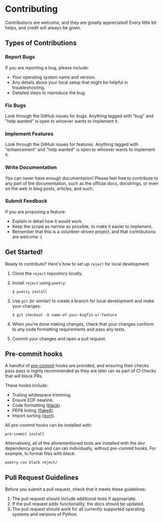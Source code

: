 # Contributing

Contributions are welcome, and they are greatly appreciated! Every little bit
helps, and credit will always be given.

## Types of Contributions

### Report Bugs

If you are reporting a bug, please include:

* Your operating system name and version.
* Any details about your local setup that might be helpful in troubleshooting.
* Detailed steps to reproduce the bug.

### Fix Bugs

Look through the GitHub issues for bugs. Anything tagged with "bug" and "help
wanted" is open to whoever wants to implement it.

### Implement Features

Look through the GitHub issues for features. Anything tagged with "enhancement"
and "help wanted" is open to whoever wants to implement it.

### Write Documentation

You can never have enough documentation! Please feel free to contribute to any
part of the documentation, such as the official docs, docstrings, or even
on the web in blog posts, articles, and such.

### Submit Feedback

If you are proposing a feature:

* Explain in detail how it would work.
* Keep the scope as narrow as possible, to make it easier to implement.
* Remember that this is a volunteer-driven project, and that contributions
  are welcome :)

## Get Started!

Ready to contribute? Here's how to set up `reject` for local development.

1. Clone the `reject` repository locally.
2. Install `reject` using `poetry`:

    ```console
    $ poetry install
    ```

3. Use `git` (or similar) to create a branch for local development and make your changes:

    ```console
    $ git checkout -b name-of-your-bugfix-or-feature
    ```

4. When you're done making changes, check that your changes conform to any code formatting requirements and pass any tests.

5. Commit your changes and open a pull request.

## Pre-commit hooks

A handful of [pre-commit](https://pre-commit.com) hooks are provided, and ensuring their checks pass pass is highly recommended as they are later ran as part of CI checks that will block PRs.

These hooks include:

* Trailing whitespace trimming.
* Ensure EOF newline.
* Code formatting ([black](https://github.com/psf/black)).
* PEP8 linting ([flake8](https://github.com/pycqa/flake8)).
* Import sorting ([isort](https://github.com/PyCQA/isort)).

All *pre-commit* hooks can be installed with:

```shell
pre-commit install
```

Alternatively, all of the aforementioned tools are installed with the *dev* dependency group and can ran individually, without *pre-commit* hooks. For example, to format files with *black*:

```shell
poetry run black reject/
```

## Pull Request Guidelines

Before you submit a pull request, check that it meets these guidelines:

1. The pull request should include additional tests if appropriate.
2. If the pull request adds functionality, the docs should be updated.
3. The pull request should work for all currently supported operating systems and versions of Python.
